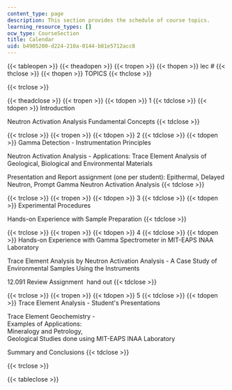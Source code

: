 ```yaml
---
content_type: page
description: This section provides the schedule of course topics.
learning_resource_types: []
ocw_type: CourseSection
title: Calendar
uid: b4905200-d224-210a-0144-b81e5712acc8
---
```


{{< tableopen >}}
{{< theadopen >}}
{{< tropen >}}
{{< thopen >}}
lec #
{{< thclose >}}
{{< thopen >}}
TOPICS
{{< thclose >}}

{{< trclose >}}

{{< theadclose >}}
{{< tropen >}}
{{< tdopen >}}
1
{{< tdclose >}}
{{< tdopen >}}
Introduction  
  
Neutron Activation Analysis Fundamental Concepts
{{< tdclose >}}

{{< trclose >}}
{{< tropen >}}
{{< tdopen >}}
2
{{< tdclose >}}
{{< tdopen >}}
Gamma Detection - Instrumentation Principles  
  
Neutron Activation Analysis - Applications: Trace Element Analysis of Geological, Biological and Environmental Materials  
  
Presentation and Report assignment (one per student): Epithermal, Delayed Neutron, Prompt Gamma Neutron Activation Analysis
{{< tdclose >}}

{{< trclose >}}
{{< tropen >}}
{{< tdopen >}}
3
{{< tdclose >}}
{{< tdopen >}}
Experimental Procedures  
  
Hands-on Experience with Sample Preparation
{{< tdclose >}}

{{< trclose >}}
{{< tropen >}}
{{< tdopen >}}
4
{{< tdclose >}}
{{< tdopen >}}
Hands-on Experience with Gamma Spectrometer in MIT-EAPS INAA Laboratory  
  
Trace Element Analysis by Neutron Activation Analysis - A Case Study of Environmental Samples Using the Instruments  
  
12.091 Review Assignment  hand out
{{< tdclose >}}

{{< trclose >}}
{{< tropen >}}
{{< tdopen >}}
5
{{< tdclose >}}
{{< tdopen >}}
Trace Element Analysis - Student's Presentations  
  
Trace Element Geochemistry -  
Examples of Applications:  
Mineralogy and Petrology,  
Geological Studies done using MIT-EAPS INAA Laboratory  
  
Summary and Conclusions
{{< tdclose >}}

{{< trclose >}}

{{< tableclose >}}